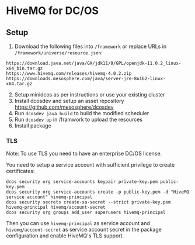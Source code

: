 # HiveMQ for DC/OS

## Setup

1. Download the following files into `/framework` or replace URLs in `/framework/universe/resource.json`:
```
https://download.java.net/java/GA/jdk11/9/GPL/openjdk-11.0.2_linux-x64_bin.tar.gz
https://www.hivemq.com/releases/hivemq-4.0.2.zip
https://downloads.mesosphere.com/java/server-jre-8u162-linux-x64.tar.gz
```
2. Setup minidcos as per instructions or use your existing cluster
3. Install dcosdev and setup an asset repository https://github.com/mesosphere/dcosdev
3. Run `dcosdev java build` to build the modified scheduler
4. Run `dcosdev up` in /framwork to upload the resources
5. Install package

### TLS

Note: To use TLS you need to have an enterprise DC/OS license.

You need to setup a service account with sufficient privilege to create certificates:
```
dcos security org service-accounts keypair private-key.pem public-key.pem
dcos security org service-accounts create -p public-key.pem -d "HiveMQ service account" hivemq-principal
dcos security secrets create-sa-secret --strict private-key.pem hivemq-principal hivemq/account-secret
dcos security org groups add_user superusers hivemq-principal
```
Then you can use `hivemq-principal` as service account and `hivemq/account-secret` as service account secret in the
package configuration and enable HiveMQ's TLS support.